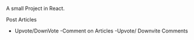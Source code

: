 A small Project in React.

Post Articles 
- Upvote/DownVote
  -Comment on Articles
    -Upvote/ Downvite Comments